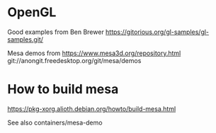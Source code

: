 # OpenGL
Good examples from Ben Brewer
https://gitorious.org/gl-samples/gl-samples.git/

Mesa demos from https://www.mesa3d.org/repository.html
git://anongit.freedesktop.org/git/mesa/demos

# How to build mesa
https://pkg-xorg.alioth.debian.org/howto/build-mesa.html

See also containers/mesa-demo
